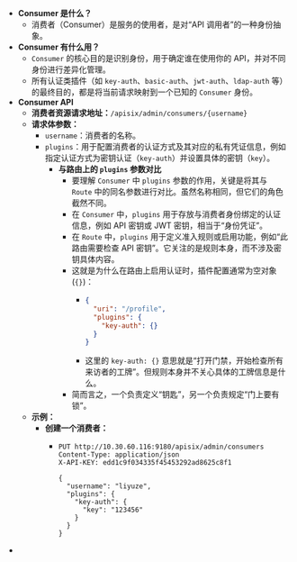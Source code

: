 - **Consumer 是什么？**
	- 消费者（Consumer）是服务的使用者，是对“API 调用者”的一种身份抽象。
- **Consumer 有什么用？**
	- `Consumer` 的核心目的是识别身份，用于确定谁在使用你的 API，并对不同身份进行差异化管理。
	- 所有认证类插件（如 `key-auth`、`basic-auth`、`jwt-auth`、`ldap-auth` 等）的最终目的，都是将当前请求映射到一个已知的 `Consumer` 身份。
- **Consumer API**
	- **消费者资源请求地址：**`/apisix/admin/consumers/{username}`
	- **请求体参数：**
		- `username`：消费者的名称。
		- `plugins`：用于配置消费者的认证方式及其对应的私有凭证信息，例如指定认证方式为密钥认证（`key-auth`）并设置具体的密钥（`key`）。
			- **与路由上的 `plugins` 参数对比**
				- 要理解 `Consumer` 中 `plugins` 参数的作用，关键是将其与 `Route` 中的同名参数进行对比。虽然名称相同，但它们的角色截然不同。
				- 在 `Consumer` 中，`plugins` 用于存放与消费者身份绑定的认证信息，例如 API 密钥或 JWT 密钥，相当于“身份凭证”。
				- 在 `Route` 中，`plugins` 用于定义准入规则或启用功能，例如“此路由需要检查 API 密钥”。它关注的是规则本身，而不涉及密钥具体内容。
				- 这就是为什么在路由上启用认证时，插件配置通常为空对象 (`{}`)：
					- ```json
					  {
					    "uri": "/profile",
					    "plugins": {
					      "key-auth": {}
					    }
					  }
					  ```
					- 这里的 `key-auth: {}` 意思就是“打开门禁，开始检查所有来访者的工牌”。但规则本身并不关心具体的工牌信息是什么。
				- 简而言之，一个负责定义“钥匙”，另一个负责规定“门上要有锁”。
	- **示例：**
		- **创建一个消费者：**
			- ```http
			  PUT http://10.30.60.116:9180/apisix/admin/consumers
			  Content-Type: application/json
			  X-API-KEY: edd1c9f034335f45453292ad8625c8f1
			  
			  {
			    "username": "liyuze",
			    "plugins": {
			      "key-auth": {
			        "key": "123456"
			      }
			    }
			  }
			  ```
-